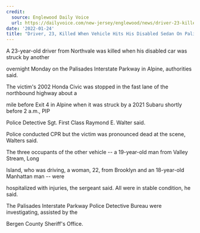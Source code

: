 ```yaml
---
credit:
  source: Englewood Daily Voice
  url: https://dailyvoice.com/new-jersey/englewood/news/driver-23-killed-when-vehicle-hits-his-disabled-sedan-on-palisades-interstate-parkway/824488/
date: '2022-01-24'
title: "Driver, 23, Killed When Vehicle Hits His Disabled Sedan On Palisades Interstate Parkway"
---
```

A 23-year-old driver from Northvale was killed when his disabled car was struck by another 

overnight Monday on the Palisades Interstate Parkway in Alpine, authorities said.

The victim's 2002 Honda Civic was stopped in the fast lane of the northbound highway about a 

mile before Exit 4 in Alpine when it was struck by a 2021 Subaru shortly before 2 a.m., PIP 

Police Detective Sgt. First Class Raymond E. Walter said.

Police conducted CPR but the victim was pronounced dead at the scene, Walters said.

The three occupants of the other vehicle -- a 19-year-old man from Valley Stream, Long 

Island, who was driving, a woman, 22, from Brooklyn and an 18-year-old Manhattan man -- were 

hospitalized with injuries, the sergeant said. All were in stable condition, he said.

The Palisades Interstate Parkway Police Detective Bureau were investigating, assisted by the 

Bergen County Sheriff's Office.
